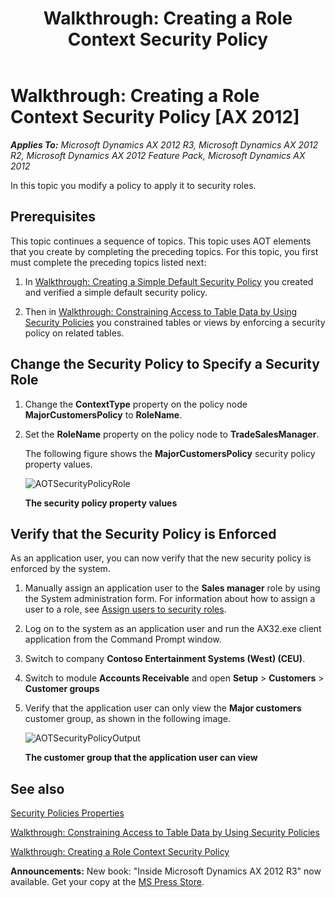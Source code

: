 ﻿---
title: 'Walkthrough: Creating a Role Context Security Policy'
TOCTitle: 'Walkthrough: Creating a Role Context Security Policy'
ms:assetid: 45ad7c0f-3d86-46e9-9001-816679b37738
ms:mtpsurl: https://msdn.microsoft.com/en-us/library/Hh300643(v=AX.60)
ms:contentKeyID: 36595193
ms.date: 05/18/2015
mtps_version: v=AX.60
---

# Walkthrough: Creating a Role Context Security Policy [AX 2012]


_**Applies To:** Microsoft Dynamics AX 2012 R3, Microsoft Dynamics AX 2012 R2, Microsoft Dynamics AX 2012 Feature Pack, Microsoft Dynamics AX 2012_

In this topic you modify a policy to apply it to security roles.

## Prerequisites

This topic continues a sequence of topics. This topic uses AOT elements that you create by completing the preceding topics. For this topic, you first must complete the preceding topics listed next:

1.  In [Walkthrough: Creating a Simple Default Security Policy](walkthrough-creating-a-simple-default-security-policy.md) you created and verified a simple default security policy.

2.  Then in [Walkthrough: Constraining Access to Table Data by Using Security Policies](walkthrough-constraining-access-to-table-data-by-using-security-policies.md) you constrained tables or views by enforcing a security policy on related tables.

## Change the Security Policy to Specify a Security Role

1.  Change the **ContextType** property on the policy node **MajorCustomersPolicy** to **RoleName**.

2.  Set the **RoleName** property on the policy node to **TradeSalesManager**.
    
    The following figure shows the **MajorCustomersPolicy** security policy property values.
    
    ![AOTSecurityPolicyRole](images/Hh300643.AOTSecurityPolicyRole(en-us,AX.60).jpg "AOTSecurityPolicyRole")
    
    **The security policy property values**

## Verify that the Security Policy is Enforced

As an application user, you can now verify that the new security policy is enforced by the system.

1.  Manually assign an application user to the **Sales manager** role by using the System administration form. For information about how to assign a user to a role, see [Assign users to security roles](https://msdn.microsoft.com/en-us/library/gg751367\(v=ax.60\)).

2.  Log on to the system as an application user and run the AX32.exe client application from the Command Prompt window.

3.  Switch to company **Contoso Entertainment Systems (West) (CEU)**.

4.  Switch to module **Accounts Receivable** and open **Setup** \> **Customers** \> **Customer groups**

5.  Verify that the application user can only view the **Major customers** customer group, as shown in the following image.
    
    ![AOTSecurityPolicyOutput](images/Hh300643.AOTSecurityPolicyOutput(en-us,AX.60).jpg "AOTSecurityPolicyOutput")
    
    **The customer group that the application user can view**

## See also

[Security Policies Properties](security-policies-properties.md)

[Walkthrough: Constraining Access to Table Data by Using Security Policies](walkthrough-constraining-access-to-table-data-by-using-security-policies.md)

[Walkthrough: Creating a Role Context Security Policy](walkthrough-creating-a-role-context-security-policy.md)

  
**Announcements:** New book: "Inside Microsoft Dynamics AX 2012 R3" now available. Get your copy at the [MS Press Store](https://www.microsoftpressstore.com/store/inside-microsoft-dynamics-ax-2012-r3-9780735685109).

